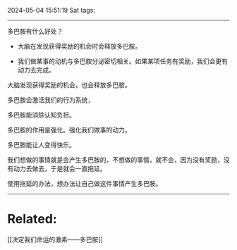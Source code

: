 2024-05-04 15:51:19 Sat 
tags: 

----
多巴胺有什么好处？

- 大脑在发现获得奖励的机会时会释放多巴胺。


- 我们做某事的动机与多巴胺分泌密切相关。如果某项任务有奖励，我们会更有动力去完成。

大脑发现获得奖励的机会，也会释放多巴胺。

多巴胺会激活我们的行为系统，

多巴胺能消除认知负担。

多巴胺的作用是强化。强化我们做事的动力。

多巴胺能让人变得快乐。

我们想做的事情就是会产生多巴胺的，不想做的事情，就不会，因为没有奖励，没有动力去做去，于是就会一直拖延。

使用拖延的办法，想办法让自己做这件事情产生多巴胺。


---
# Related:
[[决定我们命运的激素——多巴胺]]